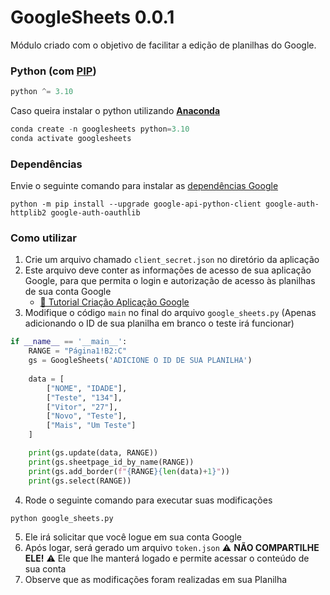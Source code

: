 # GoogleSheets 0.0.1

Módulo criado com o objetivo de facilitar a edição de planilhas do Google.

### Python (com [PIP](https://www.treinaweb.com.br/blog/gerenciando-pacotes-em-projetos-python-com-o-pip))
```py
python ^= 3.10
```
Caso queira instalar o python utilizando [**Anaconda**](https://www.anaconda.com/)
```py
conda create -n googlesheets python=3.10
conda activate googlesheets
```

### Dependências
Envie o seguinte comando para instalar as [dependências Google](https://developers.google.com/sheets/api/quickstart/python)
```
python -m pip install --upgrade google-api-python-client google-auth-httplib2 google-auth-oauthlib
```

### Como utilizar
1. Crie um arquivo chamado `client_secret.json` no diretório da aplicação
2. Este arquivo deve conter as informações de acesso de sua aplicação Google, para que permita o login e autorização de acesso às planilhas de sua conta Google
    - [📄 Tutorial Criação Aplicação Google](TUTORIAL.md)
3. Modifique o código `main` no final do arquivo `google_sheets.py` (Apenas adicionando o ID de sua planilha em branco o teste irá funcionar)
```py
if __name__ == '__main__':
    RANGE = "Página1!B2:C"
    gs = GoogleSheets('ADICIONE O ID DE SUA PLANILHA')
    
    data = [
        ["NOME", "IDADE"],
        ["Teste", "134"],
        ["Vitor", "27"],
        ["Novo", "Teste"],
        ["Mais", "Um Teste"]
    ]

    print(gs.update(data, RANGE))
    print(gs.sheetpage_id_by_name(RANGE))
    print(gs.add_border(f"{RANGE}{len(data)+1}"))
    print(gs.select(RANGE))
```
4. Rode o seguinte comando para executar suas modificações
```py
python google_sheets.py
```
5. Ele irá solicitar que você logue em sua conta Google
6. Após logar, será gerado um arquivo `token.json` ⚠️ **NÃO COMPARTILHE ELE!** ⚠️ Ele que lhe manterá logado e permite acessar o conteúdo de sua conta
7. Observe que as modificações foram realizadas em sua Planilha
